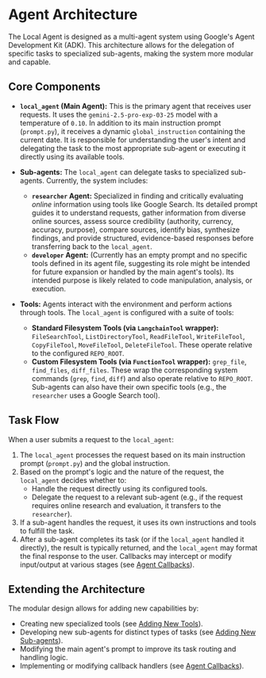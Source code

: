 # Agent Architecture

The Local Agent is designed as a multi-agent system using Google's Agent Development Kit (ADK). This architecture allows for the delegation of specific tasks to specialized sub-agents, making the system more modular and capable.

## Core Components

*   **`local_agent` (Main Agent):** This is the primary agent that receives user requests. It uses the `gemini-2.5-pro-exp-03-25` model with a temperature of `0.10`. In addition to its main instruction prompt (`prompt.py`), it receives a dynamic `global_instruction` containing the current date. It is responsible for understanding the user's intent and delegating the task to the most appropriate sub-agent or executing it directly using its available tools.

*   **Sub-agents:** The `local_agent` can delegate tasks to specialized sub-agents. Currently, the system includes:
    *   **`researcher` Agent:** Specialized in finding and critically evaluating *online* information using tools like Google Search. Its detailed prompt guides it to understand requests, gather information from diverse online sources, assess source credibility (authority, currency, accuracy, purpose), compare sources, identify bias, synthesize findings, and provide structured, evidence-based responses before transferring back to the `local_agent`.
    *   **`developer` Agent:** (Currently has an empty prompt and no specific tools defined in its agent file, suggesting its role might be intended for future expansion or handled by the main agent's tools). Its intended purpose is likely related to code manipulation, analysis, or execution.

*   **Tools:** Agents interact with the environment and perform actions through tools. The `local_agent` is configured with a suite of tools:
    *   **Standard Filesystem Tools (via `LangchainTool` wrapper):** `FileSearchTool`, `ListDirectoryTool`, `ReadFileTool`, `WriteFileTool`, `CopyFileTool`, `MoveFileTool`, `DeleteFileTool`. These operate relative to the configured `REPO_ROOT`.
    *   **Custom Filesystem Tools (via `FunctionTool` wrapper):** `grep_file`, `find_files`, `diff_files`. These wrap the corresponding system commands (`grep`, `find`, `diff`) and also operate relative to `REPO_ROOT`.
    Sub-agents can also have their own specific tools (e.g., the `researcher` uses a Google Search tool).

## Task Flow

When a user submits a request to the `local_agent`:

1.  The `local_agent` processes the request based on its main instruction prompt (`prompt.py`) and the global instruction.
2.  Based on the prompt's logic and the nature of the request, the `local_agent` decides whether to:
    *   Handle the request directly using its configured tools.
    *   Delegate the request to a relevant sub-agent (e.g., if the request requires online research and evaluation, it transfers to the `researcher`).
3.  If a sub-agent handles the request, it uses its own instructions and tools to fulfill the task.
4.  After a sub-agent completes its task (or if the `local_agent` handled it directly), the result is typically returned, and the `local_agent` may format the final response to the user. Callbacks may intercept or modify input/output at various stages (see [Agent Callbacks](callbacks.md)).

## Extending the Architecture

The modular design allows for adding new capabilities by:

*   Creating new specialized tools (see [Adding New Tools](adding_tools.md)).
*   Developing new sub-agents for distinct types of tasks (see [Adding New Sub-agents](adding_sub_agents.md)).
*   Modifying the main agent's prompt to improve its task routing and handling logic.
*   Implementing or modifying callback handlers (see [Agent Callbacks](callbacks.md)).

